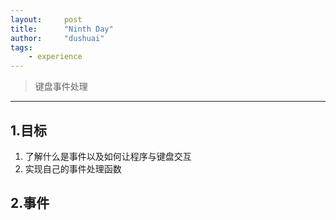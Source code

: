 ```yaml
---
layout:     post
title:      "Ninth Day"
author:     "dushuai"
tags:
    - experience
---
```


> 键盘事件处理

<!--more-->

---

## 1.目标

1. 了解什么是事件以及如何让程序与键盘交互
2. 实现自己的事件处理函数

## 2.事件

